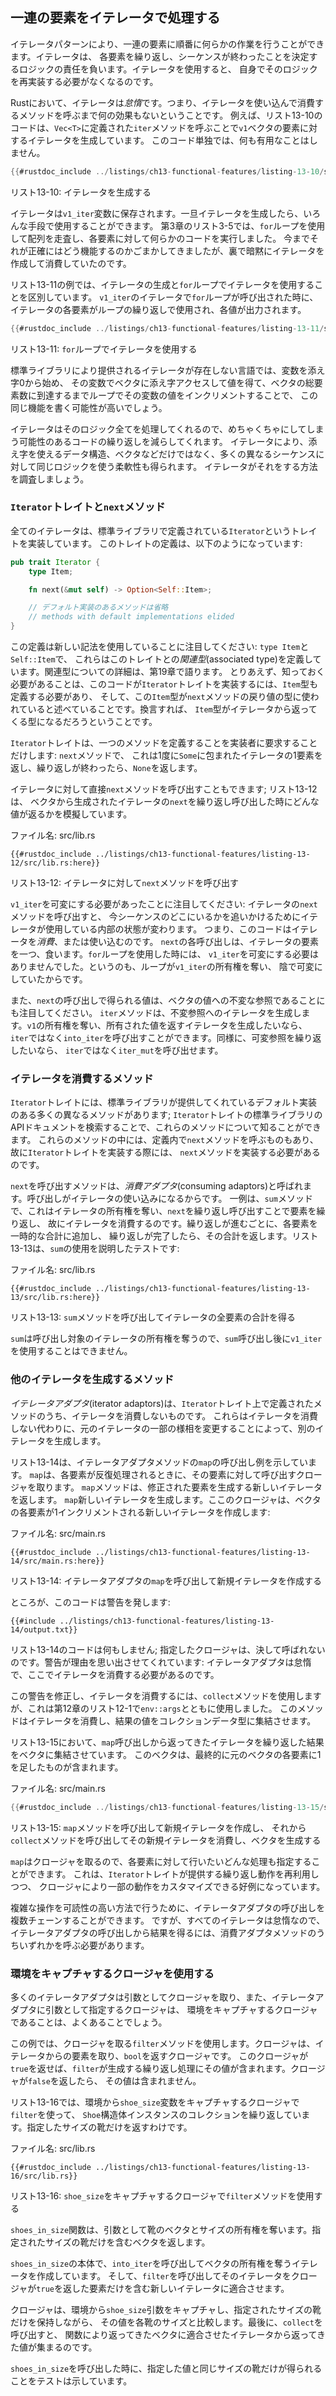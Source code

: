 <!--
## Processing a Series of Items with Iterators
-->

## 一連の要素をイテレータで処理する

<!--
The iterator pattern allows you to perform some task on a sequence of items in
turn. An iterator is responsible for the logic of iterating over each item and
determining when the sequence has finished. When you use iterators, you don’t
have to reimplement that logic yourself.
-->

イテレータパターンにより、一連の要素に順番に何らかの作業を行うことができます。イテレータは、
各要素を繰り返し、シーケンスが終わったことを決定するロジックの責任を負います。イテレータを使用すると、
自身でそのロジックを再実装する必要がなくなるのです。

<!--
In Rust, iterators are *lazy*, meaning they have no effect until you call
methods that consume the iterator to use it up. For example, the code in
Listing 13-10 creates an iterator over the items in the vector `v1` by calling
the `iter` method defined on `Vec<T>`. This code by itself doesn’t do anything
useful.
-->

Rustにおいて、イテレータは*怠惰*です。つまり、イテレータを使い込んで消費するメソッドを呼ぶまで何の効果もないということです。
例えば、リスト13-10のコードは、`Vec<T>`に定義された`iter`メソッドを呼ぶことで`v1`ベクタの要素に対するイテレータを生成しています。
このコード単独では、何も有用なことはしません。

```rust
{{#rustdoc_include ../listings/ch13-functional-features/listing-13-10/src/main.rs:here}}
```

<!--
<span class="caption">Listing 13-10: Creating an iterator</span>
-->

<span class="caption">リスト13-10: イテレータを生成する</span>

<!--
The iterator is stored in the `v1_iter` variable. Once we’ve created an
iterator, we can use it in a variety of ways. In Listing 3-5 in Chapter 3, we
iterated over an array using a `for` loop to execute some code on each of its
items. Under the hood this implicitly created and then consumed an iterator,
but we glossed over how exactly that works until now.
-->

イテレータは`v1_iter`変数に保存されます。一旦イテレータを生成したら、いろんな手段で使用することができます。
第3章のリスト3-5では、`for`ループを使用して配列を走査し、各要素に対して何らかのコードを実行しました。
今までそれが正確にはどう機能するのかごまかしてきましたが、裏で暗黙にイテレータを作成して消費していたのです。

<!--
In the example in Listing 13-11, we separate the creation of the iterator from
the use of the iterator in the `for` loop. When the `for` loop is called using
the iterator in `v1_iter`, each element in the iterator is used in one
iteration of the loop, which prints out each value.
-->

リスト13-11の例では、イテレータの生成と`for`ループでイテレータを使用することを区別しています。
`v1_iter`のイテレータで`for`ループが呼び出された時に、イテレータの各要素がループの繰り返しで使用され、各値が出力されます。

```rust
{{#rustdoc_include ../listings/ch13-functional-features/listing-13-11/src/main.rs:here}}
```

<!--
<span class="caption">Listing 13-11: Using an iterator in a `for` loop</span>
-->

<span class="caption">リスト13-11: `for`ループでイテレータを使用する</span>

<!--
In languages that don’t have iterators provided by their standard libraries,
you would likely write this same functionality by starting a variable at index
0, using that variable to index into the vector to get a value, and
incrementing the variable value in a loop until it reached the total number of
items in the vector.
-->

標準ライブラリにより提供されるイテレータが存在しない言語では、変数を添え字0から始め、
その変数でベクタに添え字アクセスして値を得て、ベクタの総要素数に到達するまでループでその変数の値をインクリメントすることで、
この同じ機能を書く可能性が高いでしょう。

<!--
Iterators handle all that logic for you, cutting down on repetitive code you
could potentially mess up. Iterators give you more flexibility to use the same
logic with many different kinds of sequences, not just data structures you can
index into, like vectors. Let’s examine how iterators do that.
-->

イテレータはそのロジック全てを処理してくれるので、めちゃくちゃにしてしまう可能性のあるコードの繰り返しを減らしてくれます。
イテレータにより、添え字を使えるデータ構造、ベクタなどだけではなく、多くの異なるシーケンスに対して同じロジックを使う柔軟性も得られます。
イテレータがそれをする方法を調査しましょう。

<!--
### The `Iterator` Trait and the `next` Method
-->

### `Iterator`トレイトと`next`メソッド

<!--
All iterators implement a trait named `Iterator` that is defined in the
standard library. The definition of the trait looks like this:
-->

全てのイテレータは、標準ライブラリで定義されている`Iterator`というトレイトを実装しています。
このトレイトの定義は、以下のようになっています:

```rust
pub trait Iterator {
    type Item;

    fn next(&mut self) -> Option<Self::Item>;

    // デフォルト実装のあるメソッドは省略
    // methods with default implementations elided
}
```

<!--
Notice this definition uses some new syntax: `type Item` and `Self::Item`,
which are defining an *associated type* with this trait. We’ll talk about
associated types in depth in Chapter 19. For now, all you need to know is that
this code says implementing the `Iterator` trait requires that you also define
an `Item` type, and this `Item` type is used in the return type of the `next`
method. In other words, the `Item` type will be the type returned from the
iterator.
-->

この定義は新しい記法を使用していることに注目してください: `type Item`と`Self::Item`で、
これらはこのトレイトとの*関連型*(associated type)を定義しています。関連型についての詳細は、第19章で語ります。
とりあえず、知っておく必要があることは、このコードが`Iterator`トレイトを実装するには、`Item`型も定義する必要があり、
そして、この`Item`型が`next`メソッドの戻り値の型に使われていると述べていることです。換言すれば、
`Item`型がイテレータから返ってくる型になるだろうということです。

<!--
The `Iterator` trait only requires implementors to define one method: the
`next` method, which returns one item of the iterator at a time wrapped in
`Some` and, when iteration is over, returns `None`.
-->

`Iterator`トレイトは、一つのメソッドを定義することを実装者に要求することだけします: `next`メソッドで、
これは1度に`Some`に包まれたイテレータの1要素を返し、繰り返しが終わったら、`None`を返します。

<!--
We can call the `next` method on iterators directly; Listing 13-12 demonstrates
what values are returned from repeated calls to `next` on the iterator created
from the vector.
-->

イテレータに対して直接`next`メソッドを呼び出すこともできます; リスト13-12は、
ベクタから生成されたイテレータの`next`を繰り返し呼び出した時にどんな値が返るかを模擬しています。

<!--
<span class="filename">Filename: src/lib.rs</span>
-->

<span class="filename">ファイル名: src/lib.rs</span>

```rust,noplayground
{{#rustdoc_include ../listings/ch13-functional-features/listing-13-12/src/lib.rs:here}}
```

<!--
<span class="caption">Listing 13-12: Calling the `next` method on an
iterator</span>
-->

<span class="caption">リスト13-12: イテレータに対して`next`メソッドを呼び出す</span>

<!--
Note that we needed to make `v1_iter` mutable: calling the `next` method on an
iterator changes internal state that the iterator uses to keep track of where
it is in the sequence. In other words, this code *consumes*, or uses up, the
iterator. Each call to `next` eats up an item from the iterator. We didn’t need
to make `v1_iter` mutable when we used a `for` loop because the loop took
ownership of `v1_iter` and made it mutable behind the scenes.
-->

`v1_iter`を可変にする必要があったことに注目してください: イテレータの`next`メソッドを呼び出すと、
今シーケンスのどこにいるかを追いかけるためにイテレータが使用している内部の状態が変わります。
つまり、このコードはイテレータを*消費*、または使い込むのです。
`next`の各呼び出しは、イテレータの要素を一つ、食います。`for`ループを使用した時には、
`v1_iter`を可変にする必要はありませんでした。というのも、ループが`v1_iter`の所有権を奪い、
陰で可変にしていたからです。

<!--
Also note that the values we get from the calls to `next` are immutable
references to the values in the vector. The `iter` method produces an iterator
over immutable references. If we want to create an iterator that takes
ownership of `v1` and returns owned values, we can call `into_iter` instead of
`iter`. Similarly, if we want to iterate over mutable references, we can call
`iter_mut` instead of `iter`.
-->

また、`next`の呼び出しで得られる値は、ベクタの値への不変な参照であることにも注目してください。
`iter`メソッドは、不変参照へのイテレータを生成します。`v1`の所有権を奪い、所有された値を返すイテレータを生成したいなら、
`iter`ではなく`into_iter`を呼び出すことができます。同様に、可変参照を繰り返したいなら、
`iter`ではなく`iter_mut`を呼び出せます。

<!--
### Methods that Consume the Iterator
-->

### イテレータを消費するメソッド

<!--
The `Iterator` trait has a number of different methods with default
implementations provided by the standard library; you can find out about these
methods by looking in the standard library API documentation for the `Iterator`
trait. Some of these methods call the `next` method in their definition, which
is why you’re required to implement the `next` method when implementing the
`Iterator` trait.
-->

`Iterator`トレイトには、標準ライブラリが提供してくれているデフォルト実装のある多くの異なるメソッドがあります;
`Iterator`トレイトの標準ライブラリのAPIドキュメントを検索することで、これらのメソッドについて知ることができます。
これらのメソッドの中には、定義内で`next`メソッドを呼ぶものもあり、故に`Iterator`トレイトを実装する際には、
`next`メソッドを実装する必要があるのです。

<!--
Methods that call `next` are called *consuming adaptors*, because calling them
uses up the iterator. One example is the `sum` method, which takes ownership of
the iterator and iterates through the items by repeatedly calling `next`, thus
consuming the iterator. As it iterates through, it adds each item to a running
total and returns the total when iteration is complete. Listing 13-13 has a
test illustrating a use of the `sum` method:
-->

`next`を呼び出すメソッドは、*消費アダプタ*(consuming adaptors)と呼ばれます。呼び出しがイテレータの使い込みになるからです。
一例は、`sum`メソッドで、これはイテレータの所有権を奪い、`next`を繰り返し呼び出すことで要素を繰り返し、
故にイテレータを消費するのです。繰り返しが進むごとに、各要素を一時的な合計に追加し、
繰り返しが完了したら、その合計を返します。リスト13-13は、`sum`の使用を説明したテストです:

<!--
<span class="filename">Filename: src/lib.rs</span>
-->

<span class="filename">ファイル名: src/lib.rs</span>

```rust,noplayground
{{#rustdoc_include ../listings/ch13-functional-features/listing-13-13/src/lib.rs:here}}
```

<!--
<span class="caption">Listing 13-13: Calling the `sum` method to get the total
of all items in the iterator</span>
-->

<span class="caption">リスト13-13: `sum`メソッドを呼び出してイテレータの全要素の合計を得る</span>

<!--
We aren’t allowed to use `v1_iter` after the call to `sum` because `sum` takes
ownership of the iterator we call it on.
-->

`sum`は呼び出し対象のイテレータの所有権を奪うので、`sum`呼び出し後に`v1_iter`を使用することはできません。

<!--
### Methods that Produce Other Iterators
-->

### 他のイテレータを生成するメソッド

<!--
*Iterator adaptors* are methods defined on the `Iterator` trait that don’t
consume the iterator. Instead, they produce different iterators by changing
some aspect of the original iterator.
-->

*イテレータアダプタ*(iterator adaptors)は、`Iterator`トレイト上で定義されたメソッドのうち、イテレータを消費しないものです。
これらはイテレータを消費しない代わりに、元のイテレータの一部の様相を変更することによって、別のイテレータを生成します。

<!--
Listing 13-14 shows an example of calling the iterator adaptor method `map`,
which takes a closure to call on each item as the items are iterated through.
The `map` method returns a new iterator that produces the modified items. The
closure here creates a new iterator in which each item from the vector will be
incremented by 1:
-->

リスト13-14は、イテレータアダプタメソッドの`map`の呼び出し例を示しています。
`map`は、各要素が反復処理されるときに、その要素に対して呼び出すクロージャを取ります。
`map`メソッドは、修正された要素を生成する新しいイテレータを返します。
`map`新しいイテレータを生成します。ここのクロージャは、ベクタの各要素が1インクリメントされる新しいイテレータを作成します:

<!--
<span class="filename">Filename: src/main.rs</span>
-->

<span class="filename">ファイル名: src/main.rs</span>

```rust,not_desired_behavior
{{#rustdoc_include ../listings/ch13-functional-features/listing-13-14/src/main.rs:here}}
```

<!--
<span class="caption">Listing 13-14: Calling the iterator adaptor `map` to
create a new iterator</span>
-->

<span class="caption">リスト13-14: イテレータアダプタの`map`を呼び出して新規イテレータを作成する</span>

<!--
However, this code produces a warning:
-->

ところが、このコードは警告を発します:

```console
{{#include ../listings/ch13-functional-features/listing-13-14/output.txt}}
```

<!--
The code in Listing 13-14 doesn’t do anything; the closure we’ve specified
never gets called. The warning reminds us why: iterator adaptors are lazy, and
we need to consume the iterator here.
-->

リスト13-14のコードは何もしません; 指定したクロージャは、決して呼ばれないのです。警告が理由を思い出させてくれています:
イテレータアダプタは怠惰で、ここでイテレータを消費する必要があるのです。

<!--
To fix this warning and consume the iterator, we’ll use the `collect` method,
which we used in Chapter 12 with `env::args` in Listing 12-1. This method
consumes the iterator and collects the resulting values into a collection data
type.
-->

この警告を修正し、イテレータを消費するには、`collect`メソッドを使用しますが、これは第12章のリスト12-1で`env::args`とともに使用しました。
このメソッドはイテレータを消費し、結果の値をコレクションデータ型に集結させます。

<!--
In Listing 13-15, we collect the results of iterating over the iterator that’s
returned from the call to `map` into a vector. This vector will end up
containing each item from the original vector incremented by 1.
-->

リスト13-15において、`map`呼び出しから返ってきたイテレータを繰り返した結果をベクタに集結させています。
このベクタは、最終的に元のベクタの各要素に1を足したものが含まれます。

<!--
<span class="filename">Filename: src/main.rs</span>
-->

<span class="filename">ファイル名: src/main.rs</span>

```rust
{{#rustdoc_include ../listings/ch13-functional-features/listing-13-15/src/main.rs:here}}
```

<!--
<span class="caption">Listing 13-15: Calling the `map` method to create a new
iterator and then calling the `collect` method to consume the new iterator and
create a vector</span>
-->

<span class="caption">リスト13-15: `map`メソッドを呼び出して新規イテレータを作成し、
それから`collect`メソッドを呼び出してその新規イテレータを消費し、ベクタを生成する</span>

<!--
Because `map` takes a closure, we can specify any operation we want to perform
on each item. This is a great example of how closures let you customize some
behavior while reusing the iteration behavior that the `Iterator` trait
provides.
-->

`map`はクロージャを取るので、各要素に対して行いたいどんな処理も指定することができます。
これは、`Iterator`トレイトが提供する繰り返し動作を再利用しつつ、
クロージャにより一部の動作をカスタマイズできる好例になっています。

<!--
You can chain multiple calls to iterator adaptors to perform complex actions in
a readable way. But because all iterators are lazy, you have to call one of the
consuming adaptor methods to get results from calls to iterator adaptors.
-->

複雑な操作を可読性の高い方法で行うために、イテレータアダプタの呼び出しを複数チェーンすることができます。
ですが、すべてのイテレータは怠惰なので、イテレータアダプタの呼び出しから結果を得るには、消費アダプタメソッドのうちいずれかを呼ぶ必要があります。

<!--
### Using Closures that Capture Their Environment
-->

### 環境をキャプチャするクロージャを使用する

<!--
Many iterator adapters take closures as arguments, and commonly the closures
we’ll specify as arguments to iterator adapters will be closures that capture
their environment.
-->

多くのイテレータアダプタは引数としてクロージャを取り、また、イテレータアダプタに引数として指定するクロージャは、
環境をキャプチャするクロージャであることは、よくあることでしょう。

<!--
For this example, we’ll use the `filter` method that takes a closure. The
closure gets an item from the iterator and returns a `bool`. If the closure
returns `true`, the value will be included in the iteration produced by
`filter`. If the closure returns `false`, the value won’t be included.
-->

この例では、クロージャを取る`filter`メソッドを使用します。クロージャは、イテレータからの要素を取り、`bool`を返すクロージャです。
このクロージャが`true`を返せば、`filter`が生成する繰り返し処理にその値が含まれます。クロージャが`false`を返したら、
その値は含まれません。

<!--
In Listing 13-16, we use `filter` with a closure that captures the `shoe_size`
variable from its environment to iterate over a collection of `Shoe` struct
instances. It will return only shoes that are the specified size.
-->

リスト13-16では、環境から`shoe_size`変数をキャプチャするクロージャで`filter`を使って、
`Shoe`構造体インスタンスのコレクションを繰り返しています。指定したサイズの靴だけを返すわけです。

<!--
<span class="filename">Filename: src/lib.rs</span>
-->

<span class="filename">ファイル名: src/lib.rs</span>

```rust,noplayground
{{#rustdoc_include ../listings/ch13-functional-features/listing-13-16/src/lib.rs}}
```

<!--
<span class="caption">Listing 13-16: Using the `filter` method with a closure
that captures `shoe_size`</span>
-->

<span class="caption">リスト13-16: `shoe_size`をキャプチャするクロージャで`filter`メソッドを使用する</span>

<!--
The `shoes_in_size` function takes ownership of a vector of shoes and a shoe
size as parameters. It returns a vector containing only shoes of the specified
size.
-->

`shoes_in_size`関数は、引数として靴のベクタとサイズの所有権を奪います。指定されたサイズの靴だけを含むベクタを返します。

<!--
In the body of `shoes_in_size`, we call `into_iter` to create an iterator
that takes ownership of the vector. Then we call `filter` to adapt that
iterator into a new iterator that only contains elements for which the closure
returns `true`.
-->

`shoes_in_size`の本体で、`into_iter`を呼び出してベクタの所有権を奪うイテレータを作成しています。
そして、`filter`を呼び出してそのイテレータをクロージャが`true`を返した要素だけを含む新しいイテレータに適合させます。

<!--
The closure captures the `shoe_size` parameter from the environment and
compares the value with each shoe’s size, keeping only shoes of the size
specified. Finally, calling `collect` gathers the values returned by the
adapted iterator into a vector that’s returned by the function.
-->

クロージャは、環境から`shoe_size`引数をキャプチャし、指定されたサイズの靴だけを保持しながら、
その値を各靴のサイズと比較します。最後に、`collect`を呼び出すと、
関数により返ってきたベクタに適合させたイテレータから返ってきた値が集まるのです。

<!--
The test shows that when we call `shoes_in_size`, we get back only shoes
that have the same size as the value we specified.
-->

`shoes_in_size`を呼び出した時に、指定した値と同じサイズの靴だけが得られることをテストは示しています。
